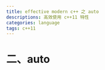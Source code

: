 ```yaml
---
title: effective modern c++ 之 auto
descriptions: 高效使用 c++11 特性
categories: language
tags: c++11
---
```


#  二、auto


